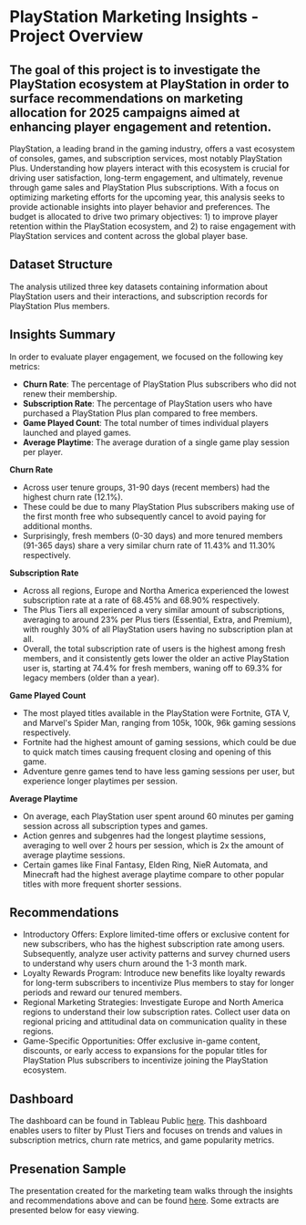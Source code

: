 # PlayStation Marketing Insights - Project Overview

## The goal of this project is to investigate the PlayStation ecosystem at PlayStation in order to surface recommendations on marketing allocation for 2025 campaigns aimed at enhancing player engagement and retention.

PlayStation, a leading brand in the gaming industry, offers a vast ecosystem of consoles, games, and subscription services, most notably PlayStation Plus. Understanding how players interact with this ecosystem is crucial for driving user satisfaction, long-term engagement, and ultimately, revenue through game sales and PlayStation Plus subscriptions. With a focus on optimizing marketing efforts for the upcoming year, this analysis seeks to provide actionable insights into player behavior and preferences. The budget is allocated to drive two primary objectives: 1) to improve player retention within the PlayStation ecosystem, and 2) to raise engagement with PlayStation services and content across the global player base.

## Dataset Structure

The analysis utilized three key datasets containing information about PlayStation users and their interactions, and subscription records for PlayStation Plus members.

## Insights Summary

In order to evaluate player engagement, we focused on the following key metrics:

* **Churn Rate**: The percentage of PlayStation Plus subscribers who did not renew their membership.
* **Subscription Rate**: The percentage of PlayStation users who have purchased a PlayStation Plus plan compared to free members.
* **Game Played Count**: The total number of times individual players launched and played games.
* **Average Playtime**: The average duration of a single game play session per player.

**Churn Rate**
* Across user tenure groups, 31-90 days (recent members) had the highest churn rate (12.1%).
* These could be due to many PlayStation Plus subscribers making use of the first month free who subsequently cancel to avoid paying for additional months.
* Surprisingly, fresh members (0-30 days) and more tenured members (91-365 days) share a very similar churn rate of 11.43% and 11.30% respectively.

**Subscription Rate**
* Across all regions, Europe and Northa America experienced the lowest subscription rate at a rate of 68.45% and 68.90% respectively.
* The Plus Tiers all experienced a very similar amount of subscriptions, averaging to around 23% per Plus tiers (Essential, Extra, and Premium), with roughly 30% of all PlayStation users having no subscription plan at all.
* Overall, the total subscription rate of users is the highest among fresh members, and it consistently gets lower the older an active PlayStation user is, starting at 74.4% for fresh members, waning off to 69.3% for legacy members (older than a year).

**Game Played Count**
* The most played titles available in the PlayStation were Fortnite, GTA V, and Marvel's Spider Man, ranging from 105k, 100k, 96k gaming sessions respectively.
* Fortnite had the highest amount of gaming sessions, which could be due to quick match times causing frequent closing and opening of this game.
* Adventure genre games tend to have less gaming sessions per user, but experience longer playtimes per session.

**Average Playtime**
* On average, each PlayStation user spent around 60 minutes per gaming session across all subscription types and games.
* Action genres and subgenres had the longest playtime sessions, averaging to well over 2 hours per session, which is 2x the amount of average playtime sessions.
* Certain games like Final Fantasy, Elden Ring, NieR Automata, and Minecraft had the highest average playtime compare to other popular titles with more frequent shorter sessions.

## Recommendations

* Introductory Offers: Explore limited-time offers or exclusive content for new subscribers, who has the highest subscription rate among users. Subsequently, analyze user activity patterns and survey churned users to understand why users churn around the 1-3 month mark.
* Loyalty Rewards Program: Introduce new benefits like loyalty rewards for long-term subscribers to incentivize Plus members to stay for longer periods and reward our tenured members.
* Regional Marketing Strategies: Investigate Europe and North America regions to understand their low subscription rates. Collect user data on regional pricing and attitudinal data on communication quality in these regions.
* Game-Specific Opportunities: Offer exclusive in-game content, discounts, or early access to expansions for the popular titles for PlayStation Plus subscribers to incentivize joining the PlayStation ecosystem.

## Dashboard

The dashboard can be found in Tableau Public [here](https://public.tableau.com/app/profile/celine.nguyen7574/viz/PlayStationUserBehaviorandRetentionDashboard/PlayStationUserBehaviorandRetentionDashboard#1). This dashboard enables users to filter by Plust Tiers and focuses on trends and values in subscription metrics, churn rate metrics, and game popularity metrics.

## Presenation Sample

The presentation created for the marketing team walks through the insights and recommendations above and can be found [here](https://docs.google.com/presentation/d/1TmU398gsgoIEHopqoJiMTKEpuwGJN4dLZoh94LthUO4/edit?usp=sharing). Some extracts are presented below for easy viewing.
